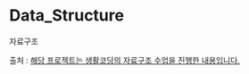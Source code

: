 # Data_Structure
자료구조

출처 : [해당 프로젝트는 생활코딩의 자료구조 수업을 진행한 내용입니다.](https://github.com/codingeverybody/data_structure_java)
